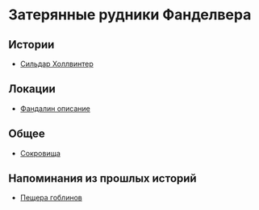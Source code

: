 # Затерянные рудники Фанделвера

## Истории
* [Сильдар Холлвинтер](./Sildor.md)


## Локации
* [Фандалин описание](./fandalin-description.md)


## Общее
* [Сокровища](./hidden-treasures.md)


## Напоминания из прошлых историй
* [Пещера гоблинов](./goblin-cave.md)